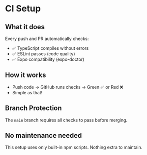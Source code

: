 # CI Setup

## What it does
Every push and PR automatically checks:
- ✅ TypeScript compiles without errors
- ✅ ESLint passes (code quality)
- ✅ Expo compatibility (expo-doctor)

## How it works
- Push code → GitHub runs checks → Green ✅ or Red ❌
- Simple as that!

## Branch Protection
The `main` branch requires all checks to pass before merging.

## No maintenance needed
This setup uses only built-in npm scripts. Nothing extra to maintain.